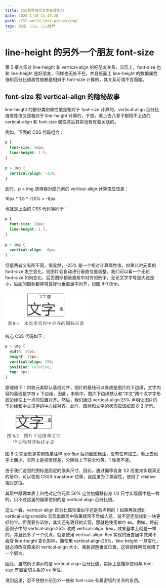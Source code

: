 ```yaml
---
title: CSS世界强大文本处理能力
date: 2020-1-10 11:47:48
path: /CSS-world-text-processing/
tags: 前端, CSS, CSS世界
---
```


# line-height 的另外一个朋友 font-size

第 5 章介绍过 line-height 和 vertical-align 的好朋友关系，实际上，font-size 也和 line-height 是好朋友，同样也无处不在，并且纸面上 line-height 的数值属性值和百分比值属性值都是相对于 font-size 计算的，其关系可谓不言而喻。

## font-size 和 vertical-align 的隐秘故事

line-height 的部分类别属性值是相对于 font-size 计算的，vertical-align 百分比值属性值又是相对于 line-height 计算的，于是，看上去八辈子都搭不上边的 vertical-align 和 font-size 属性背后其实也有有着关联的。

例如，下面的 CSS 代码组合：

```css
p {
  font-size: 16px;
  line-height: 1.5;
}

p > img {
  vertical-align: -25%;
}
```

此时，p > img 选择器对应元素的 vertical-align 计算值应该是：

16px * 1.5 * -25% = -6px

也就是上面的 CSS 代码等同于：

```css
p {
  font-size: 16px;
  line-height: 1.5;
}

p > img {
  vertical-align: -6px;
}
```

但是两者又有所不同，很显然，-25% 是一个相对计算属性值，如果此时元素的 font-size 发生变化，则图片会自动进行垂直位置调整。我们可以看一个无论 font-size 如何变化、后面图标都垂直居中对齐的例子，无论文字字号是大还是小，后面的图标都非常良好地垂直居中对齐，如图 8-1 所示。

![](2020-01-10-11-53-07.png)

核心 CSS 代码如下：

```css
p > img {
  width: 16px;
  height: 16px;
  vertical-align: 25%;
  position: relative;
  top: 8px;
}
```

原理如下：内联元素默认基线对齐，图片的基线可以看成是图片的下边缘，文字内容的基线是字符 x 下边缘，因此，本例中，图片下边缘默认和“中文”两个汉字字形底边缘往上一点的位置对齐。然后，我们通过 vertical-align:25% 声明让图片的下边缘和中文汉字的中心线对齐。此时，图标和文字的状态应该如图 8-2 所示。

![](2020-01-10-11-55-22.png)

图 8-2 完全就是实例效果注释 top:8px 后的截图标注，没有任何加工。看上去似乎上面小，实际上是视觉误差，分隔线上下完全均等，1 像素不差。

由于我们这里的图标是固定的像素尺寸，因此，通过偏移自身 1/2 高度来实现真正的居中，可以使用 CSS3 transform 位移，我这里为了兼容性，使用了 relative 相对定位。

其居中原理本质上和绝对定位元素 50% 定位加偏移自身 1/2 尺寸实现居中是一样的，只不过这里的偏移使用的是 vertical-align 百分比值。

这么一看，vertical-align 百分比属性值似乎还是有点用的！如果再联想到 vertical-align:middle 实现垂直居中效果经常不尽如人意，说不定还能找到一块更好的宝。但我要告诉你，其实还有更好的实现，那就是使用单位 ex。例如，将前面例子中的 vertical-align:25% 改成 vertical-align:.6ex，效果基本上就是一样的，并且还多了一个优点，就是使用 vertical-align:.6ex 实现的垂直居中效果不会受 line-height 变化影响，而使用 vertical-align:25%，line-height 一旦变化，就必须改变原来的 vertical-align 大小、重新调整垂直位置，这容错性明显就降了一个层次。

因此，虽然例子演示的是 vertical-align 百分比值，实际上是推荐使用与 font-size 有着密切关系的 ex 单位。

说到这里，忍不住想介绍另外一些和 font-size 有着密切的关系的东西。
